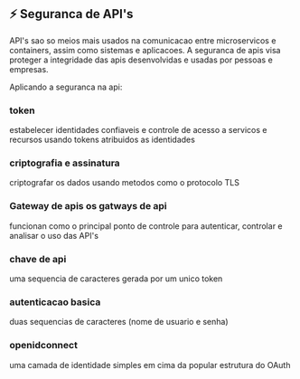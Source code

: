 

## ⚡ Seguranca de API's

API's sao so meios mais usados na comunicacao entre microservicos e containers, assim como sistemas e aplicacoes.
A seguranca de apis visa proteger a integridade das apis desenvolvidas e usadas por pessoas e empresas.

Aplicando a seguranca na api:

### token
estabelecer identidades confiaveis e controle de acesso a servicos e recursos usando tokens atribuidos as identidades

### criptografia e assinatura
criptografar os dados usando metodos como o protocolo TLS

### Gateway de apis os gatways de api 
funcionan como o principal ponto de controle para autenticar, controlar e analisar o uso das API's

### chave de api
uma sequencia de caracteres gerada por um unico token

### autenticacao basica
duas sequencias de caracteres (nome de usuario e senha)

### openidconnect
uma camada de identidade simples em cima da popular estrutura do OAuth
